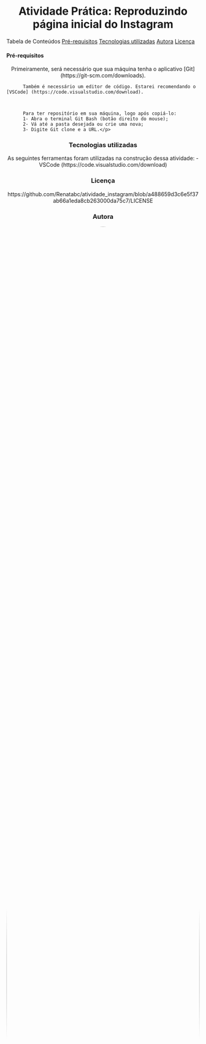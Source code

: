 <h1 align="center">Atividade Prática: Reproduzindo página inicial do Instagram</h1>

<p align="center>Atividade ofertada pela Digital Innovation One</p>
          
          
<h3 align="center">Tabela de Conteúdos</h3>
                  <a href="#Pre-requisitos">Pré-requisitos</a>
                  <a href="#Tecnologias">Tecnologias utilizadas</a>
                  <a href="#Autora">Autora</a>
                  <a href="#Licenc-a">Licença</a>
          
          
<h4 align="center>
  Status do projeto: Concluído!
</h4>


<h3 align="center">Pré-requisitos</h3>

<p align="center">Primeiramente, será necessário que sua máquina tenha o aplicativo [Git] (https://git-scm.com/downloads).
  
          Também é necessário um editor de código. Estarei recomendando o [VSCode] (https://code.visualstudio.com/download).

          

          Para ter repositório em sua máquina, logo após copiá-lo:
          1- Abra o terminal Git Bash (botão direito do mouse);
          2- Vá até a pasta desejada ou crie uma nova;
          3- Digite Git clone e a URL.</p>
          
          
<h3 align="center">Tecnologias utilizadas</h3>

<p align="center">As seguintes ferramentas foram utilizadas na construção dessa atividade:
                  -VSCode (https://code.visualstudio.com/download)</p>
                  
                  
<h3 align="center">Licença</h3>

<p align="center">https://github.com/Renatabc/atividade_instagram/blob/a488659d3c6e5f37ab66a1eda8cb263000da75c7/LICENSE</p>

                  
                  
<h3 align="center">Autora</h3>

<img style="border-radius: 50%;" src="https://avatars.githubusercontent.com/u/93830634?s=400&u=6adaba5d61e8bc151b25462fb36582bb32a7e146&v=4" width="100%;" alt=""/>

<sub><b>Renata Brito</b></sub>

[![Linkedin Badge](https://img.shields.io/badge/-Renata-blue?style=flat-square&logo=Linkedin&logoColor=white&link=https://www.linkedin.com/in/renata-brito-601b83222/)](https://www.linkedin.com/in/renata-brito-601b83222/)
[![Outlook Badge](https://img.shields.io/badge/-renatabc12@outlook.com-c14438?style=flat-square&logo=Outlook&logoColor=white&link=mailto:renatabc12@outlook.com)](mailto:renatabc12@outlook.com)
